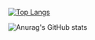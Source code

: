 [![Top Langs](https://github-readme-stats.vercel.app/api/top-langs/?username=NuIIX&layout=compact&theme=dark)](https://github.com/anuraghazra/github-readme-stats)

![Anurag's GitHub stats](https://github-readme-stats.vercel.app/api?username=NuIIX&show_icons=true&show=reviews,discussions_started,discussions_answered,prs_merged,prs_merged_percentage&theme=dark)
